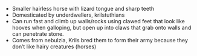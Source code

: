 - Smaller hairless horse with lizard tongue and sharp teeth
- Domesticated by underdwellers, krilstuthians
- Can run fast and climb up walls/rocks using clawed feet that look like hooves when galloping, but open up into claws that grab onto walls and can penetrate stone. 
- Comes from nebulzia, Krils bred them to form their army because they don’t like hairy creatures (horses)
 
